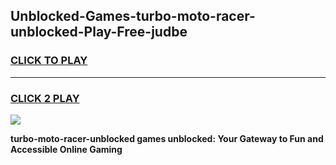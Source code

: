 
## Unblocked-Games-turbo-moto-racer-unblocked-Play-Free-judbe
<h3>
<a href="https://premium76.site?title=turbo-moto-racer-unblocked&ref=18A1">CLICK TO PLAY</a></h3>
<hr>

<h3>
<a href="https://premium76.site?title=turbo-moto-racer-unblocked&ref=18A1">CLICK 2 PLAY</a>
  
</h3>

<a href="https://premium76.site?title=turbo-moto-racer-unblocked&ref=18A1"><img src="https://clearcache.store/games.png"></a>


**turbo-moto-racer-unblocked games unblocked: Your Gateway to Fun and Accessible Online Gaming**
